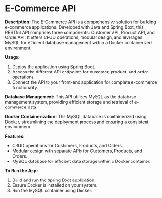 # E-Commerce API

**Description:**
The E-Commerce API is a comprehensive solution for building e-commerce applications. Developed with Java and Spring Boot, this RESTful API comprises three components: Customer API, Product API, and Order API. It offers CRUD operations, modular design, and leverages MySQL for efficient database management within a Docker containerized environment.

**Usage:**
1. Deploy the application using Spring Boot.
2. Access the different API endpoints for customer, product, and order operations.
3. Connect the API to your front-end application for complete e-commerce functionality.

**Database Management:**
This API utilizes MySQL as the database management system, providing efficient storage and retrieval of e-commerce data.

**Docker Containerization:**
The MySQL database is containerized using Docker, streamlining the deployment process and ensuring a consistent environment.

**Features:**
- CRUD operations for Customers, Products, and Orders.
- Modular design with separate APIs for Customers, Products, and Orders.
- MySQL database for efficient data storage within a Docker container.

**To Run the App:**
1. Build and run the Spring Boot application.
2. Ensure Docker is installed on your system.
3. Run the MySQL container using Docker.

